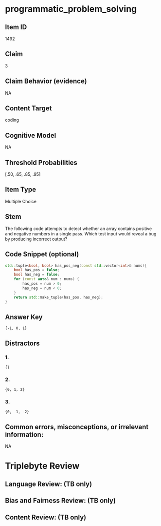 # programmatic_problem_solving

## Item ID
1492

## Claim
3

## Claim Behavior (evidence)
NA

## Content Target
coding

## Cognitive Model
NA

## Threshold Probabilities
[.50, .65, .85, .95]

## Item Type
Multiple Choice

## Stem
The following code attempts to detect whether an array contains positive and negative numbers in a single pass.  Which test input would reveal a bug by producing incorrect output?

## Code Snippet (optional)
```cpp
std::tuple<bool, bool> has_pos_neg(const std::vector<int>& nums){
    bool has_pos = false;
    bool has_neg = false;
    for (const auto& num : nums) {
        has_pos = num > 0;
        has_neg = num < 0;
    }
    return std::make_tuple(has_pos, has_neg);
}
```

## Answer Key
`{-1, 0, 1}`

## Distractors

### 1.
`{}`

### 2.
`{0, 1, 2}`

### 3.
`{0, -1, -2}`

## Common errors, misconceptions, or irrelevant information:
NA

# Triplebyte Review


## Language Review: (TB only)


## Bias and Fairness Review: (TB only)


## Content Review: (TB only)


